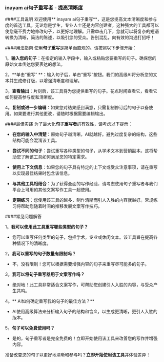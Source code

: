 ### inayam ai句子重写者 - 提高清晰度

####工具说明
欢迎使用** inayam ai句子重写**，这是您提高文本清晰度和参与度的首选工具。无论您是学生，专业人士还是内容创建者，这种强大的工具都可以使您毫不费力地修改句子，以更好地理解。只需单击几下，您就可以将复杂的短语转换为清晰，简洁的陈述，以吸引您的受众。告别混乱，向有效的沟通打招呼！

####用法指南
使用**句子重写**是简单而直观的。请按照以下步骤开始：

1。**输入您的句子**：在指定的输入字段中，输入或粘贴您要重写的句子。确保您的原始文本传达您要表达的想法。

2。**单击“重写” **：输入句子后，单击“重写”按钮。我们的高级AI将分析您的文本并生成修订版，以增强清晰度和理解。

3。**查看输出**：片刻后，该工具将为您提供重写的句子。花点时间查看它，看看它如何提高参与度和清晰度。

4。**复制或进一步编辑**：如果您对结果感到满意，只需复制修订后的句子以备使用。如果要进行其他更改，请随时根据需要编辑输出。

####最佳实践
为了最大化**句子重写者**的有效性，请考虑以下提示：

-  **在您的输入中清楚**：原始句子越清晰，AI就越好。避免过度复杂的结构，这些结构可能会混淆该工具。

-  **尝试不同的句子**：尝试重写各种类型的句子，从学术文本到营销副本。这将帮助您了解该工具如何满足您的特定需求。

-  **使用上下文信息**：如果您的句子具有特定的上下文或受众注意事项，请在重写以实现最佳结果时包含该信息。

-  **与其他工具相结合**：为了获得全面的写作经验，请考虑使用句子重写者与我们平台上可用的其他文案写作工具一起使用。

-  **定期练习**：您使用该工具的越多，制作清晰而引人入胜的内容就越好。常规练习将帮助您随着时间的推移发展文案写作技巧。

####常见问题解答

1。**我可以使用此工具重写哪些类型的句子？**
- 您可以重写任何类型的句子，包括学术，专业或休闲文本。该工具旨在提高各种情况下的清晰度。

2。**我可以重写的句子数量有限制吗？**
- 不，没有限制！您可以根据需要增强内容的句子来重写尽可能多的句子。

3。**我可以将句子重写器用于文案写作吗？**
- 绝对地！此工具非常适合文案写作，可帮助您创建引人入胜的内容，与受众产生共鸣。

4。** AI如何确定重写我的句子的最佳方法？**
-  AI使用高级算法来分析输入句子的结构和含义，以生成更清晰，更引人入胜的版本。

5。**句子可以免费使用吗？**
- 是的，句子重写者是完全免费的！立即开始使用该工具来改善您的写作并增强内容。

准备改变您的句子以更好地清晰和参与吗？**立即开始使用该工具**并体验差异！